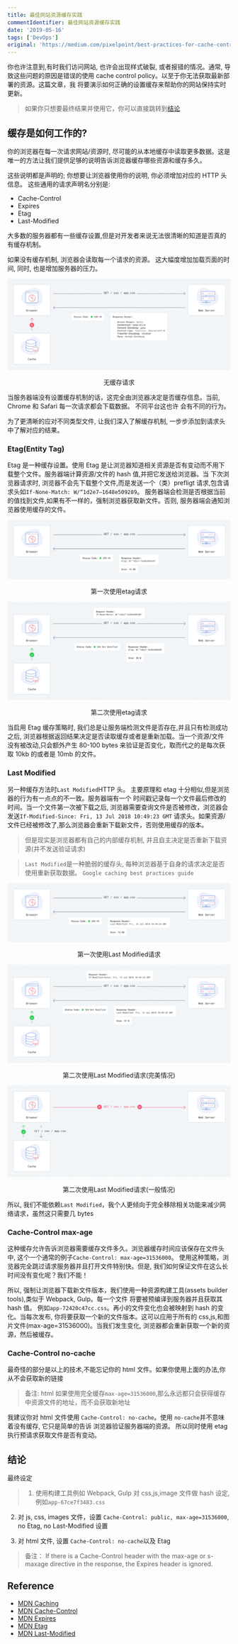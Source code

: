 ```yaml
---
title: 最佳网站资源缓存实践
commentIdentifier: 最佳网站资源缓存实践
date: '2019-05-16'
tags: ['DevOps']
original: 'https://medium.com/pixelpoint/best-practices-for-cache-control-settings-for-your-website-ff262b38c5a2'
---
```


你也许注意到,有时我们访问网站, 也许会出现样式破裂, 或者报错的情况。通常, 导致这些问题的原因是错误的使用 cache control policy。以至于你无法获取最新部署的资源。这篇文章，我
将要演示如何正确的设置缓存来帮助你的网站保持实时更新。

> 如果你只想要最终结果并使用它，你可以直接跳转到[结论](#conclusion)

## 缓存是如何工作的?

你的浏览器在每一次请求网站/资源时, 尽可能的从本地缓存中读取更多数据。这是唯一的方法让我们提供足够的说明告诉浏览器缓存哪些资源和缓存多久。

这些说明都是声明的; 你想要让浏览器使用你的说明, 你必须增加对应的 HTTP 头信息。 这些通用的请求声明名分别是:

- Cache-Control
- Expires
- Etag
- Last-Modified

大多数的服务器都有一些缓存设置,但是对开发者来说无法很清晰的知道是否真的有缓存机制。

如果没有缓存机制, 浏览器会读取每一个请求的资源。 这大幅度增加加载页面的时间, 同时, 也是增加服务器的压力。

![无缓存请求](./request-flow-with-no-cache-setting.jpeg)

<center>无缓存请求</center>

当服务器端没有设置缓存机制的话，这完全由浏览器决定是否缓存信息。当前, Chrome 和 Safari 每一次请求都会下载数据。 不同平台这也许
会有不同的行为。

为了更清晰的应对不同类型文件, 让我们深入了解缓存机制, 一步步添加到请求头中了解对应的结果。

### Etag(Entity Tag)

Etag 是一种缓存设置。使用 Etag 是让浏览器知道相关资源是否有变动而不用下载整个文件。服务器端计算资源/文件的 hash 值,并把它发送给浏览器。当
下次浏览器请求时, 浏览器不会先下载整个文件,而是发送一个（类）prefligt 请求,包含请求头如`If-None-Match: W/“1d2e7–1648e509289`。
服务器端会检测是否根据当前的值找到文件,如果有不一样的，强制浏览器获取新文件。否则, 服务器端会通知浏览器使用缓存的文件。

![第一次使用etag请求](./request-flow-with-tag-1st.jpeg)

<center>第一次使用etag请求</center>

![第二次使用etag请求](./request-flow-with-tag-2nd.jpeg)

<center>第二次使用etag请求</center>

当启用 Etag 缓存策略时, 我们总是让服务端检测文件是否存在,并且只有检测成功之后, 浏览器根据返回结果决定是否读取缓存或者是重新加载。当一个资源/文件
没有被改动,只会额外产生 80-100 bytes 来验证是否变化，取而代之的是每次获取 10kb 的或者是 10mb 的文件。

### Last Modified

另一种缓存方法时`Last Modified`HTTP 头。 主要原理和 etag 十分相似,但是浏览器的行为有一点点的不一致。服务器端有一个
时间戳记录每一个文件最后修改的时间。当一个文件第一次被下载之后, 浏览器需要查询文件是否被修改，浏览器会发送`If-Modified-Since: Fri, 13 Jul 2018 10:49:23 GMT`
请求头。如果资源/文件已经被修改了,那么浏览器会重新下载新文件，否则使用缓存的版本。

> 但是现实是浏览器都有自己的内部缓存机制, 并且自主决定是否重新下载资源(并不发送验证请求)

> `Last Modified`是一种脆弱的缓存头, 每种浏览器基于自身的请求决定是否使用重新获取数据。
> `Google caching best practices guide`

![第一次使用Last Modified请求](./request-flow-with-last-modified.jpeg)

<center>第一次使用Last Modified请求</center>

![第二次使用Last Modified请求(完美情况)](./request-flow-with-last-modifed-2nd-perfect.png)

<center>第二次使用Last Modified请求(完美情况)</center>

![第二次使用Last Modified请求(一般情况)](./request-flow-with-last-modified-2nd-common-case.jpeg)

<center>第二次使用Last Modified请求(一般情况)</center>

所以, 我们不能依赖`Last Modified`，我个人更倾向于完全移除相关功能来减少网络请求，虽然这只需要几 bytes

### Cache-Control max-age

这种缓存允许告诉浏览器需要缓存文件多久。浏览器缓存时间应该保存在文件头中, 这个一个通常的例子`Cache-Control: max-age=31536000`。
使用这种策略，浏览器完全跳过请求服务器并且打开文件特别快。但是, 我们如何保证文件在这么长时间没有变化呢？我们不能！

所以, 强制让浏览器下载新文件版本，我们使用一种资源构建工具(assets builder tools),类似于 Webpack, Gulp。每一个文件
将要被预编译到服务器并且获取其 hash 值。 例如`app-72420c47cc.css`。再小的文件变化也会被映射到 hash 的变化。当每次发布,
你将要获取一个新的文件版本。这可以应用于所有的 css,js,和图片文件(max-age=31536000)。当我们发生变化, 浏览器都会重新获取一个新的资源，然后被缓存。

### Cache-Control no-cache

最奇怪的部分是以上的技术,不能忘记你的 html 文件。如果你使用上面的办法,你从不会获取新的链接

> 备注: html 如果使用完全缓存`max-age=31536000`,那么永远都只会获得缓存中资源文件的地址，而不会获取新地址

我建议你对 html 文件使用 `Cache-Control: no-cache`。使用 `no-cache`并不意味着没有缓存, 它只是简单的告诉
浏览器验证服务器端的资源。 所以同时使用 etag 执行预请求获取文件是否有变动。

## 结论

最终设定

> 1. 使用构建工具例如 Webpack, Gulp 对 css,js,image 文件做 hash 设定,例如`app-67ce7f3483.css`

2. 对 js, css, images 文件，设置 `Cache-Control: public, max-age=31536000`, no Etag, no Last-Modified 设置

3. 对 html 文件, 设置 `Cache-Control: no-cache`以及 Etag

> 备注： If there is a Cache-Control header with the max-age or s-maxage directive in the response, the Expires header is ignored.

## Reference

- [MDN Caching](https://developer.mozilla.org/en-US/docs/Web/HTTP/Caching)
- [MDN Cache-Control](https://developer.mozilla.org/en-US/docs/Web/HTTP/Headers/Cache-Control)
- [MDN Expires](https://developer.mozilla.org/en-US/docs/Web/HTTP/Headers/Expires)
- [MDN Etag](https://developer.mozilla.org/en-US/docs/Web/HTTP/Headers/ETag)
- [MDN Last-Modified](https://developer.mozilla.org/en-US/docs/Web/HTTP/Headers/Last-Modified)
